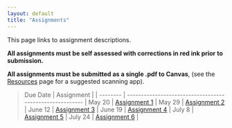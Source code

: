 ```yaml
---
layout: default
title: "Assignments"
---
```


This page links to assignment descriptions.

**All assignments must be self assessed with corrections in red ink prior to submission.**

**All assignments must be submitted as a single .pdf to Canvas**, (see the [Resources](../resources.html) page for a suggested scanning app).

> Due Date |                Assignment                                |                                              |
> -------- | -------------------------------------------------------- |
> May 20    | [Assignment 1](../assign/assign01.html)                 |
> May 29    | [Assignment 2](../assign/assign02.html)                 |
> June 12   | [Assignment 3](../assign/assign03.html)                 |
> June 19   | [Assignment 4](../assign/assign04.html)                 |
> July 8    | [Assignment 5](../assign/assign05.html)                 |
> July 24   | [Assignment 6](../assign/assign06.html)                 |
